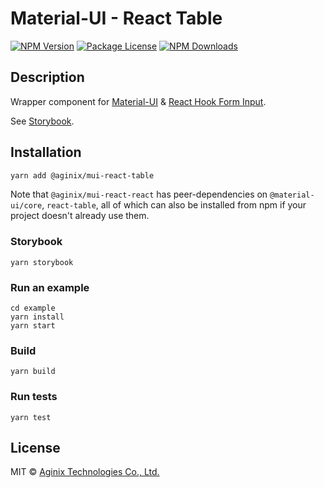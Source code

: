 # Material-UI - React Table

<a href="https://www.npmjs.com/@aginix/mui-react-table"><img src="https://img.shields.io/npm/v/@aginix/mui-react-table.svg" alt="NPM Version" /></a>
<a href="https://www.npmjs.com/@aginix/mui-react-table"><img src="https://img.shields.io/npm/l/@aginix/mui-react-table.svg" alt="Package License" /></a>
<a href="https://www.npmjs.com/@aginix/mui-react-table"><img src="https://img.shields.io/npm/dm/@aginix/mui-react-table.svg" alt="NPM Downloads" /></a>

## Description

Wrapper component for [Material-UI](https://github.com/mui-org/material-ui) & [React Hook Form Input](https://github.com/react-hook-form/input).

See [Storybook](https://aginix.github.io/mui-react-table).

## Installation

```bash
yarn add @aginix/mui-react-table
```

Note that `@aginix/mui-react-react` has peer-dependencies on `@material-ui/core`, `react-table`, all of which can also be installed from npm if your project doesn't already use them.

### Storybook

```
yarn storybook
```

### Run an example

```
cd example
yarn install
yarn start
```

### Build

`yarn build`

### Run tests

`yarn test`


## License

MIT © [Aginix Technologies Co., Ltd.](https://github.com/Aginix/nestjs-firebase-admin)
